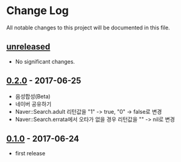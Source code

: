 # Change Log
All notable changes to this project will be documented in this file.

## [unreleased]
- No significant changes.

## [0.2.0] - 2017-06-25
- 음성합성(Beta)
- 네이버 공유하기
- Naver::Search.adult 리턴값을 "1" -> true, "0" -> false로 변경
- Naver::Search.errata에서 오타가 없을 경우 리턴값을 "" -> nil로 변경

## [0.1.0] - 2017-06-24

- first release

[0.1.0]: https://github.com/kimsuelim/naver-sdk-ruby/releases/tag/v0.1.0
[0.2.0]: https://github.com/kimsuelim/naver-sdk-ruby/compare/v0.2.0...v0.1.0
[unreleased]: https://github.com/kimsuelim/naver-sdk-ruby/compare/v0.1.0...HEAD

